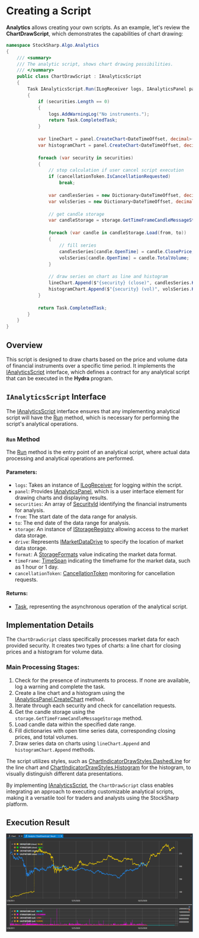 # Creating a Script

**Analytics** allows creating your own scripts. As an example, let's review the **ChartDrawScript**, which demonstrates the capabilities of chart drawing:

```cs
namespace StockSharp.Algo.Analytics
{
	/// <summary>
	/// The analytic script, shows chart drawing possibilities.
	/// </summary>
	public class ChartDrawScript : IAnalyticsScript
	{
		Task IAnalyticsScript.Run(ILogReceiver logs, IAnalyticsPanel panel, SecurityId[] securities, DateTime from, DateTime to, IStorageRegistry storage, IMarketDataDrive drive, StorageFormats format, TimeSpan timeFrame, CancellationToken cancellationToken)
		{
			if (securities.Length == 0)
			{
				logs.AddWarningLog("No instruments.");
				return Task.CompletedTask;
			}

			var lineChart = panel.CreateChart<DateTimeOffset, decimal>();
			var histogramChart = panel.CreateChart<DateTimeOffset, decimal>();

			foreach (var security in securities)
			{
				// stop calculation if user cancel script execution
				if (cancellationToken.IsCancellationRequested)
					break;

				var candlesSeries = new Dictionary<DateTimeOffset, decimal>();
				var volsSeries = new Dictionary<DateTimeOffset, decimal>();

				// get candle storage
				var candleStorage = storage.GetTimeFrameCandleMessageStorage(security, timeFrame, drive, format);

				foreach (var candle in candleStorage.Load(from, to))
				{
					// fill series
					candlesSeries[candle.OpenTime] = candle.ClosePrice;
					volsSeries[candle.OpenTime] = candle.TotalVolume;
				}

				// draw series on chart as line and histogram
				lineChart.Append($"{security} (close)", candlesSeries.Keys, candlesSeries.Values, ChartIndicatorDrawStyles.DashedLine);
				histogramChart.Append($"{security} (vol)", volsSeries.Keys, volsSeries.Values, ChartIndicatorDrawStyles.Histogram);
			}

			return Task.CompletedTask;
		}
	}
}
```

## Overview

This script is designed to draw charts based on the price and volume data of financial instruments over a specific time period. It implements the [IAnalyticsScript](xref:StockSharp.Algo.Analytics.IAnalyticsScript(StockSharp.Logging.ILogReceiver,StockSharp.Algo.Analytics.IAnalyticsPanel,StockSharp.Messages.SecurityId[],System.DateTime,System.DateTime,StockSharp.Algo.Storages.IStorageRegistry,StockSharp.Algo.Storages.IMarketDataDrive,StockSharp.Algo.Storages.StorageFormats,System.TimeSpan,System.Threading.CancellationToken)) interface, which defines a contract for any analytical script that can be executed in the **Hydra** program.

## `IAnalyticsScript` Interface

The [IAnalyticsScript](xref:StockSharp.Algo.Analytics.IAnalyticsScript) interface ensures that any implementing analytical script will have the [Run](xref:StockSharp.Algo.Analytics.IAnalyticsScript.Run) method, which is necessary for performing the script's analytical operations.

### `Run` Method

The [Run](xref:StockSharp.Algo.Analytics.IAnalyticsScript.Run(StockSharp.Logging.ILogReceiver,StockSharp.Algo.Analytics.IAnalyticsPanel,StockSharp.Messages.SecurityId[],System.DateTime,System.DateTime,StockSharp.Algo.Storages.IStorageRegistry,StockSharp.Algo.Storages.IMarketDataDrive,StockSharp.Algo.Storages.StorageFormats,System.TimeSpan,System.Threading.CancellationToken)) method is the entry point of an analytical script, where actual data processing and analytical operations are performed.

#### Parameters:

- `logs`: Takes an instance of [ILogReceiver](xref:StockSharp.Logging.ILogReceiver) for logging within the script.
- `panel`: Provides [IAnalyticsPanel](xref:StockSharp.Algo.Analytics.IAnalyticsPanel), which is a user interface element for drawing charts and displaying results.
- `securities`: An array of [SecurityId](xref:StockSharp.Messages.SecurityId) identifying the financial instruments for analysis.
- `from`: The start date of the data range for analysis.
- `to`: The end date of the data range for analysis.
- `storage`: An instance of [IStorageRegistry](xref:StockSharp.Algo.Storages.IStorageRegistry) allowing access to the market data storage.
- `drive`: Represents [IMarketDataDrive](xref:StockSharp.Algo.Storages.IMarketDataDrive) to specify the location of market data storage.
- `format`: A [StorageFormats](xref:StockSharp.Algo.Storages.StorageFormats) value indicating the market data format.
- `timeFrame`: [TimeSpan](xref:System.TimeSpan) indicating the timeframe for the market data, such as 1 hour or 1 day.
- `cancellationToken`: [CancellationToken](xref:System.Threading.CancellationToken) monitoring for cancellation requests.

#### Returns:

- [Task](xref:System.Threading.Tasks.Task), representing the asynchronous operation of the analytical script.

## Implementation Details

The `ChartDrawScript` class specifically processes market data for each provided security. It creates two types of charts: a line chart for closing prices and a histogram for volume data.

### Main Processing Stages:

1. Check for the presence of instruments to process. If none are available, log a warning and complete the task.
2. Create a line chart and a histogram using the [IAnalyticsPanel.CreateChart](xref:StockSharp.Algo.Analytics.IAnalyticsPanel.CreateChart``2) method.
3. Iterate through each security and check for cancellation requests.
4. Get the candle storage using the `storage.GetTimeFrameCandleMessageStorage` method.
5. Load candle data within the specified date range.
6. Fill dictionaries with open time series data, corresponding closing prices, and total volumes.
7. Draw series data on charts using `lineChart.Append` and `histogramChart.Append` methods.

The script utilizes styles, such as [ChartIndicatorDrawStyles.DashedLine](xref:StockSharp.Charting.ChartIndicatorDrawStyles.DashedLine) for the line chart and [ChartIndicatorDrawStyles.Histogram](xref:StockSharp.Charting.ChartIndicatorDrawStyles.Histogram) for the histogram, to visually distinguish different data presentations.

By implementing [IAnalyticsScript](xref:StockSharp.Algo.Analytics.IAnalyticsScript), the `ChartDrawScript` class enables integrating an approach to executing customizable analytical scripts, making it a versatile tool for traders and analysts using the StockSharp platform.

## Execution Result

![hydra_analitics_chart](../../../images/hydra_analitics_chart.png)